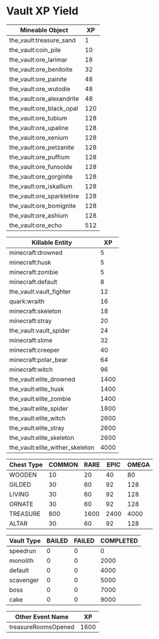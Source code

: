 # Vault XP Yield

| Mineable Object           | XP  |
| ------------------------- | --- |
| the_vault:treasure_sand   | 1   |
| the_vault:coin_pile       | 10  |
| the_vault:ore_larimar     | 18  |
| the_vault:ore_benitoite   | 32  |
| the_vault:ore_painite     | 48  |
| the_vault:ore_wutodie     | 48  |
| the_vault:ore_alexandrite | 48  |
| the_vault:ore_black_opal  | 120 |
| the_vault:ore_tubium      | 128 |
| the_vault:ore_upaline     | 128 |
| the_vault:ore_xenium      | 128 |
| the_vault:ore_petzanite   | 128 |
| the_vault:ore_puffium     | 128 |
| the_vault:ore_funsoide    | 128 |
| the_vault:ore_gorginite   | 128 |
| the_vault:ore_iskallium   | 128 |
| the_vault:ore_sparkletine | 128 |
| the_vault:ore_bomignite   | 128 |
| the_vault:ore_ashium      | 128 |
| the_vault:ore_echo        | 512 |

| Killable Entity                 | XP   |
| ------------------------------- | ---- |
| minecraft:drowned               | 5    |
| minecraft:husk                  | 5    |
| minecraft:zombie                | 5    |
| minecraft:default               | 8    |
| the_vault:vault_fighter         | 12   |
| quark:wraith                    | 16   |
| minecraft:skeleton              | 18   |
| minecraft:stray                 | 20   |
| the_vault:vault_spider          | 24   |
| minecraft:slime                 | 32   |
| minecraft:creeper               | 40   |
| minecraft:polar_bear            | 64   |
| minecraft:witch                 | 96   |
| the_vault:elite_drowned         | 1400 |
| the_vault:elite_husk            | 1400 |
| the_vault:elite_zombie          | 1400 |
| the_vault:elite_spider          | 1800 |
| the_vault:elite_witch           | 2600 |
| the_vault:elite_stray           | 2600 |
| the_vault:elite_skeleton        | 2600 |
| the_vault:elite_wither_skeleton | 4000 |

| Chest Type | COMMON | RARE | EPIC | OMEGA |
| ---------- | ------ | ---- | ---- | ----- |
| WOODEN     | 10     | 20   | 40   | 80    |
| GILDED     | 30     | 60   | 92   | 128   |
| LIVING     | 30     | 60   | 92   | 128   |
| ORNATE     | 30     | 60   | 92   | 128   |
| TREASURE   | 800    | 1600 | 2400 | 4000  |
| ALTAR      | 30     | 60   | 92   | 128   |

| Vault Type | BAILED | FAILED | COMPLETED |
| ---------- | ------ | ------ | --------- |
| speedrun   | 0      | 0      | 0         |
| monolith   | 0      | 0      | 2000      |
| default    | 0      | 0      | 4000      |
| scavenger  | 0      | 0      | 5000      |
| boss       | 0      | 0      | 7000      |
| cake       | 0      | 0      | 9000      |

| Other Event Name    | XP   |
| ------------------- | ---- |
| treasureRoomsOpened | 1600 |



